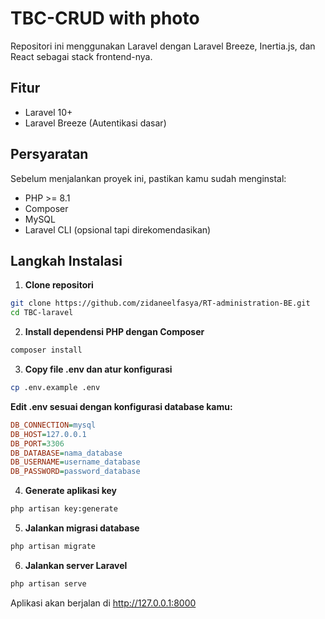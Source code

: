 # TBC-CRUD with photo

Repositori ini menggunakan Laravel dengan Laravel Breeze, Inertia.js, dan React sebagai stack frontend-nya.

## Fitur

- Laravel 10+
- Laravel Breeze (Autentikasi dasar)

## Persyaratan

Sebelum menjalankan proyek ini, pastikan kamu sudah menginstal:

- PHP >= 8.1
- Composer
- MySQL 
- Laravel CLI (opsional tapi direkomendasikan)

## Langkah Instalasi

1. **Clone repositori**
```bash
git clone https://github.com/zidaneelfasya/RT-administration-BE.git
cd TBC-laravel
```
  
2. **Install dependensi PHP dengan Composer**

```bash
composer install
```

3. **Copy file .env dan atur konfigurasi**

```bash
cp .env.example .env
```

**Edit .env sesuai dengan konfigurasi database kamu:**

```ini
DB_CONNECTION=mysql
DB_HOST=127.0.0.1
DB_PORT=3306
DB_DATABASE=nama_database
DB_USERNAME=username_database
DB_PASSWORD=password_database
```

4. **Generate aplikasi key**

```bash
php artisan key:generate
```

5. **Jalankan migrasi database**

```bash
php artisan migrate
```

6. **Jalankan server Laravel**

```bash
php artisan serve
```

Aplikasi akan berjalan di http://127.0.0.1:8000


